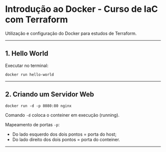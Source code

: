 # Introdução ao Docker - Curso de IaC com Terraform

Utilização e configuração do Docker para estudos de Terraform.

---

## 1. Hello World

Executar no terminal:

```docker
docker run hello-world
```

---

## 2. Criando um Servidor Web

```docker
docker run -d -p 8080:80 nginx
```

Comando `-d` coloca o conteiner em execução (running).

Mapeamento de portas `-p`:

* Do lado esquerdo dos dois pontos = porta do host;
* Do lado direito dos dois pontos = porta do conteiner.

---